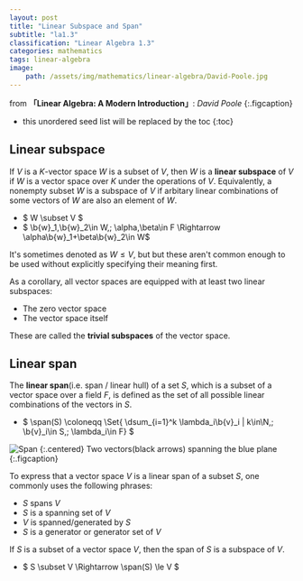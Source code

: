 ```yaml
---
layout: post
title: "Linear Subspace and Span"
subtitle: "la1.3"
classification: "Linear Algebra 1.3"
categories: mathematics
tags: linear-algebra
image:
    path: /assets/img/mathematics/linear-algebra/David-Poole.jpg
---
```


from **「Linear Algebra: A Modern Introduction」**: _David Poole_
{:.figcaption}

<!--more-->
* this unordered seed list will be replaced by the toc
{:toc}

## Linear subspace

If $V$ is a $K$-vector space $W$ is a subset of $V$, then $W$ is a **linear subspace** of $V$ if 
$W$ is a vector space over $K$ under the operations of $V$.
Equivalently, a nonempty subset $W$ is a subspace of $V$ if arbitary linear combinations of some vectors of $W$
are also an element of $W$.

* $ W \subset V $
* $ \b{w}_1,\b{w}_2\in W,\; \alpha,\beta\in F \Rightarrow \alpha\b{w}_1+\beta\b{w}_2\in W$

It's sometimes denoted as $W \le V$, but but these aren't common enough to be used without
explicitly specifying their meaning first.

As a corollary, all vector spaces are equipped with at least two linear subspaces: 
 - The zero vector space
 - The vector space itself

These are called the **trivial subspaces** of the vector space.


## Linear span

The **linear span**(i.e. span / linear hull) of a set $S$, which is a subset of a vector space over a field $F$, 
is defined as the set of all possible linear combinations of the vectors in $S$.

* $ \span(S) \coloneqq \Set{ \dsum_{i=1}^k \lambda_i\b{v}_i \| k\in\N,\; \b{v}_i\in S,\; \lambda_i\in F} $

![Span](https://upload.wikimedia.org/wikipedia/commons/4/40/Linear_span_of_two_vectors.svg)
{:.centered}
Two vectors(black arrows) spanning the blue plane
{:.figcaption}

To express that a vector space $V$ is a linear span of a subset $S$, one commonly uses the following phrases:
 - $S$ spans $V$
 - $S$ is a spanning set of $V$
 - $V$ is spanned/generated by $S$
 - $S$ is a generator or generator set of $V$

If $S$ is a subset of a vector space $V$, then the span of $S$ is a subspace of $V$.
 * $ S \subset V \Rightarrow \span(S) \le V $
